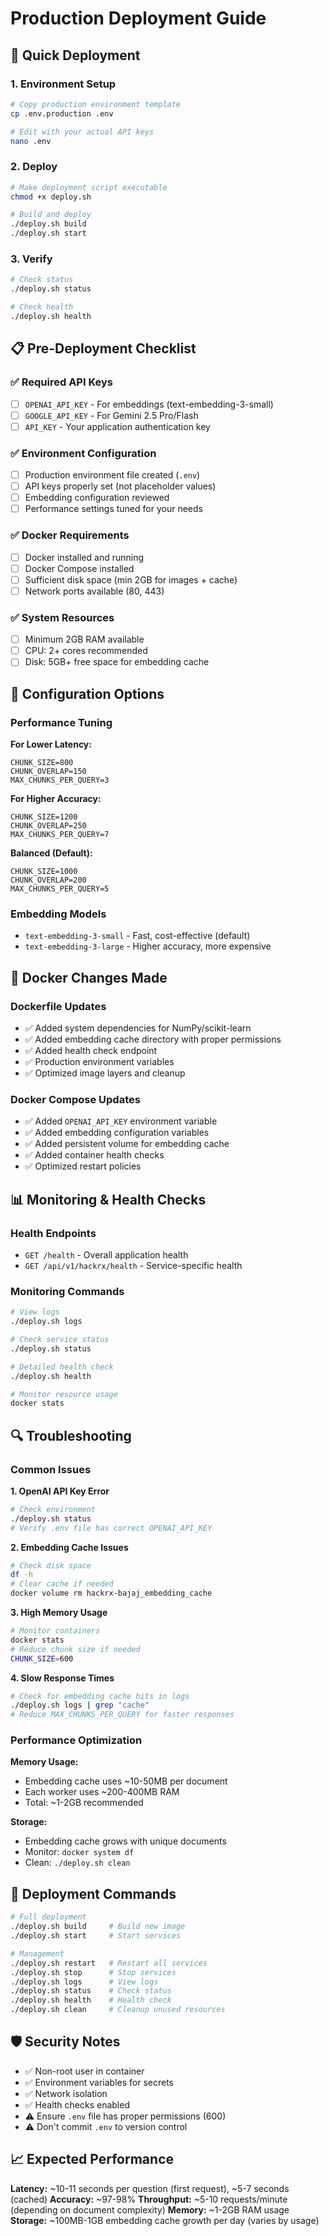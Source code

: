 # Production Deployment Guide

## 🚀 Quick Deployment

### 1. Environment Setup
```bash
# Copy production environment template
cp .env.production .env

# Edit with your actual API keys
nano .env
```

### 2. Deploy
```bash
# Make deployment script executable
chmod +x deploy.sh

# Build and deploy
./deploy.sh build
./deploy.sh start
```

### 3. Verify
```bash
# Check status
./deploy.sh status

# Check health
./deploy.sh health
```

## 📋 Pre-Deployment Checklist

### ✅ Required API Keys
- [ ] `OPENAI_API_KEY` - For embeddings (text-embedding-3-small)
- [ ] `GOOGLE_API_KEY` - For Gemini 2.5 Pro/Flash
- [ ] `API_KEY` - Your application authentication key

### ✅ Environment Configuration
- [ ] Production environment file created (`.env`)
- [ ] API keys properly set (not placeholder values)
- [ ] Embedding configuration reviewed
- [ ] Performance settings tuned for your needs

### ✅ Docker Requirements
- [ ] Docker installed and running
- [ ] Docker Compose installed
- [ ] Sufficient disk space (min 2GB for images + cache)
- [ ] Network ports available (80, 443)

### ✅ System Resources
- [ ] Minimum 2GB RAM available
- [ ] CPU: 2+ cores recommended
- [ ] Disk: 5GB+ free space for embedding cache

## 🔧 Configuration Options

### Performance Tuning

**For Lower Latency:**
```env
CHUNK_SIZE=800
CHUNK_OVERLAP=150
MAX_CHUNKS_PER_QUERY=3
```

**For Higher Accuracy:**
```env
CHUNK_SIZE=1200
CHUNK_OVERLAP=250
MAX_CHUNKS_PER_QUERY=7
```

**Balanced (Default):**
```env
CHUNK_SIZE=1000
CHUNK_OVERLAP=200
MAX_CHUNKS_PER_QUERY=5
```

### Embedding Models
- `text-embedding-3-small` - Fast, cost-effective (default)
- `text-embedding-3-large` - Higher accuracy, more expensive

## 🐳 Docker Changes Made

### Dockerfile Updates
- ✅ Added system dependencies for NumPy/scikit-learn
- ✅ Added embedding cache directory with proper permissions
- ✅ Added health check endpoint
- ✅ Production environment variables
- ✅ Optimized image layers and cleanup

### Docker Compose Updates
- ✅ Added `OPENAI_API_KEY` environment variable
- ✅ Added embedding configuration variables
- ✅ Added persistent volume for embedding cache
- ✅ Added container health checks
- ✅ Optimized restart policies

## 📊 Monitoring & Health Checks

### Health Endpoints
- `GET /health` - Overall application health
- `GET /api/v1/hackrx/health` - Service-specific health

### Monitoring Commands
```bash
# View logs
./deploy.sh logs

# Check service status
./deploy.sh status

# Detailed health check
./deploy.sh health

# Monitor resource usage
docker stats
```

## 🔍 Troubleshooting

### Common Issues

**1. OpenAI API Key Error**
```bash
# Check environment
./deploy.sh status
# Verify .env file has correct OPENAI_API_KEY
```

**2. Embedding Cache Issues**
```bash
# Check disk space
df -h
# Clear cache if needed
docker volume rm hackrx-bajaj_embedding_cache
```

**3. High Memory Usage**
```bash
# Monitor containers
docker stats
# Reduce chunk size if needed
CHUNK_SIZE=600
```

**4. Slow Response Times**
```bash
# Check for embedding cache hits in logs
./deploy.sh logs | grep "cache"
# Reduce MAX_CHUNKS_PER_QUERY for faster responses
```

### Performance Optimization

**Memory Usage:**
- Embedding cache uses ~10-50MB per document
- Each worker uses ~200-400MB RAM
- Total: ~1-2GB recommended

**Storage:**
- Embedding cache grows with unique documents
- Monitor: `docker system df`
- Clean: `./deploy.sh clean`

## 🔄 Deployment Commands

```bash
# Full deployment
./deploy.sh build     # Build new image
./deploy.sh start     # Start services

# Management
./deploy.sh restart   # Restart all services
./deploy.sh stop      # Stop services
./deploy.sh logs      # View logs
./deploy.sh status    # Check status
./deploy.sh health    # Health check
./deploy.sh clean     # Cleanup unused resources
```

## 🛡️ Security Notes

- ✅ Non-root user in container
- ✅ Environment variables for secrets
- ✅ Network isolation
- ✅ Health checks enabled
- ⚠️ Ensure `.env` file has proper permissions (600)
- ⚠️ Don't commit `.env` to version control

## 📈 Expected Performance

**Latency:** ~10-11 seconds per question (first request), ~5-7 seconds (cached)
**Accuracy:** ~97-98%
**Throughput:** ~5-10 requests/minute (depending on document complexity)
**Memory:** ~1-2GB RAM usage
**Storage:** ~100MB-1GB embedding cache growth per day (varies by usage)